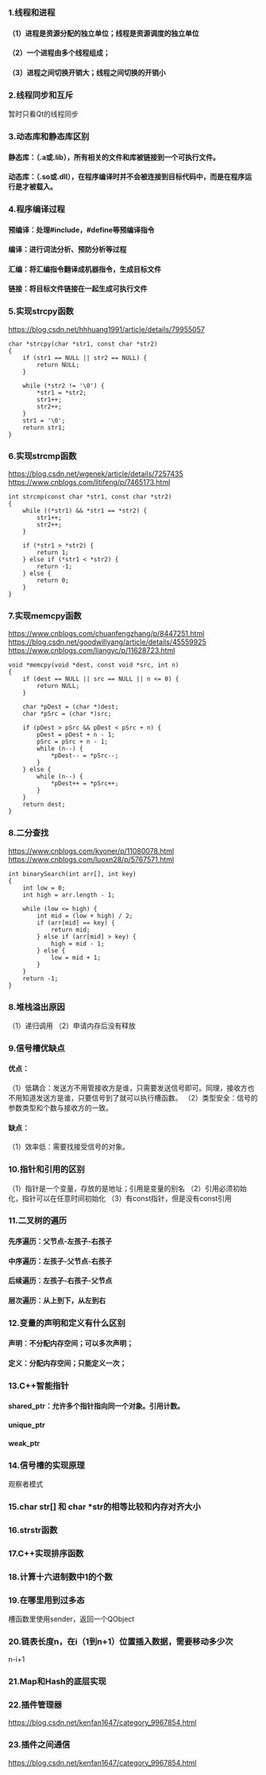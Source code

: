 ### 1.线程和进程
#### （1）进程是资源分配的独立单位；线程是资源调度的独立单位
#### （2）一个进程由多个线程组成；
#### （3）进程之间切换开销大；线程之间切换的开销小

### 2.线程同步和互斥
暂时只看Qt的线程同步

### 3.动态库和静态库区别
#### 静态库：（.a或.lib），所有相关的文件和库被链接到一个可执行文件。
#### 动态库：（.so或.dll），在程序编译时并不会被连接到目标代码中，而是在程序运行是才被载入。

### 4.程序编译过程
####  预编译：处理#include，#define等预编译指令
####  编译：进行词法分析、预防分析等过程
####  汇编：将汇编指令翻译成机器指令，生成目标文件
####  链接：将目标文件链接在一起生成可执行文件

### 5.实现strcpy函数
https://blog.csdn.net/hhhuang1991/article/details/79955057
```
char *strcpy(char *str1, const char *str2)
{
    if (str1 == NULL || str2 == NULL) {
        return NULL;
    }

    while (*str2 != '\0') {
        *str1 = *str2;
        str1++;
        str2++;
    }
    str1 = '\0';
    return str1;
}
```

### 6.实现strcmp函数
https://blog.csdn.net/wgenek/article/details/7257435
https://www.cnblogs.com/litifeng/p/7465173.html
```
int strcmp(const char *str1, const char *str2)
{
    while ((*str1) && *str1 == *str2) {
        str1++;
        str2++;
    }

    if (*str1 > *str2) {
        return 1;
    } else if (*str1 < *str2) {
        return -1;
    } else {
        return 0;
    }
}
```

### 7.实现memcpy函数
https://www.cnblogs.com/chuanfengzhang/p/8447251.html
https://blog.csdn.net/goodwillyang/article/details/45559925
https://www.cnblogs.com/liangyc/p/11628723.html

```
void *memcpy(void *dest, const void *src, int n)
{
    if (dest == NULL || src == NULL || n <= 0) {
        return NULL;
    }

    char *pDest = (char *)dest;
    char *pSrc = (char *)src;

    if (pDest > pSrc && pDest < pSrc + n) {
        pDest = pDest + n - 1;
        pSrc = pSrc + n - 1;
        while (n--) {
            *pDest-- = *pSrc--;
        }
    } else {
        while (n--) {
            *pDest++ = *pSrc++;
        }
    }
    return dest;
}
```

### 8.二分查找
https://www.cnblogs.com/kyoner/p/11080078.html
https://www.cnblogs.com/luoxn28/p/5767571.html
```
int binarySearch(int arr[], int key)
{
    int low = 0;
    int high = arr.length - 1;

    while (low <= high) {
        int mid = (low + high) / 2;
        if (arr[mid] == key) {
            return mid;
        } else if (arr[mid] > key) {
            high = mid - 1;
        } else {
            low = mid + 1;
        }
    }
    return -1;
}
```

### 8.堆栈溢出原因
（1）递归调用
（2）申请内存后没有释放

### 9.信号槽优缺点
#### 优点：
（1）低耦合：发送方不用管接收方是谁，只需要发送信号即可。同理，接收方也不用知道发送方是谁，只要信号到了就可以执行槽函数。
（2）类型安全：信号的参数类型和个数与接收方的一致。
#### 缺点：
（1）效率低：需要找接受信号的对象。

### 10.指针和引用的区别
（1）指针是一个变量，存放的是地址；引用是变量的别名
（2）引用必须初始化，指针可以在任意时间初始化
（3）有const指针，但是没有const引用

### 11.二叉树的遍历
#### 先序遍历：父节点-左孩子-右孩子
#### 中序遍历：左孩子-父节点-右孩子
#### 后续遍历：左孩子-右孩子-父节点
#### 层次遍历：从上到下，从左到右

### 12.变量的声明和定义有什么区别
#### 声明：不分配内存空间；可以多次声明；
#### 定义：分配内存空间；只能定义一次；

### 13.C++智能指针
#### shared_ptr：允许多个指针指向同一个对象。引用计数。
#### unique_ptr
#### weak_ptr

### 14.信号槽的实现原理
观察者模式

### 15.char str[] 和 char *str的相等比较和内存对齐大小

### 16.strstr函数

### 17.C++实现排序函数

### 18.计算十六进制数中1的个数

### 19.在哪里用到过多态
槽函数里使用sender，返回一个QObject

### 20.链表长度n，在i（1到n+1）位置插入数据，需要移动多少次
n-i+1

### 21.Map和Hash的底层实现

### 22.插件管理器
https://blog.csdn.net/kenfan1647/category_9967854.html

### 23.插件之间通信
https://blog.csdn.net/kenfan1647/category_9967854.html